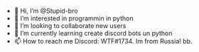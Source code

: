 - 👋 Hi, I’m @Stupid-bro
- 👀 I’m interested in  programmin  in python
- 💞️ I’m looking to collaborate new users
- 🌱 I’m currently learning create discord bots un python 
- 📫 How to reach me  Discord: WTF#1734. Im from Russia! bb.

<!---
Stupid-bro/Stupid-bro is a ✨ special ✨ repository because its `README.md` (this file) appears on your GitHub profile
You can click the Preview link to take a look at your changes.
--->
